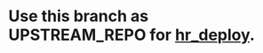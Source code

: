 # Use this branch as UPSTREAM_REPO for [hr_deploy](https://github.com/Tamilupdates/ZML-X/tree/hr_deploy).
